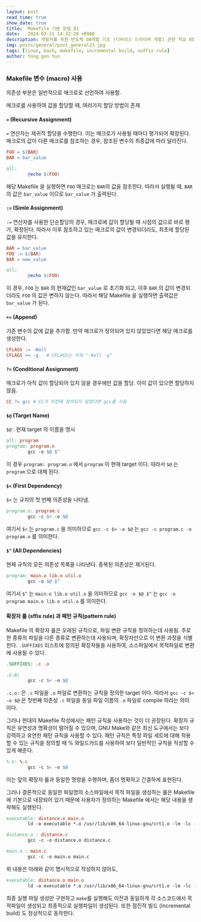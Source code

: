 ```yaml
---
layout: post
read_time: true
show_date: true
title:  Makefile 기본 문법 01
date:   2024-02-21 14:32:20 +0900
description: 개발자를 위한 반도체 SW개발 기초 (디바이스 드라이버 개발) 관련 학습 05
img: posts/general/post_general23.jpg
tags: [linux, bash, makefile, incremental build, suffix rule]
author: Yong gon Yun
---
```


### Makefile 변수 (macro) 사용

의존성 부분은 일반적으로 매크로로 선언하여 사용함. 

매크로를 사용하여 값을 할당할 때, 여러가지 할당 방법이 존재

#### `=` (Recursive Assignment)
`=` 연산자는 재귀적 할당을 수행한다. 이는 매크로가 사용될 때마다 평가되어 확장된다. 매크로의 값이 다른 매크로를 참조하는 경우, 참조된 변수의 최종값에 따라 달라진다. 

```makefile
FOO = ${BAR}
BAR = bar_value

all:
        @echo $(FOO)
```

해당 Makefile 을 실행하면 `FOO` 매크로는 `BAR`의 값을 참조한다. 따라서 실행될 때, `BAR` 의 값은 `bar_value` 이므로  `bar_value` 가 출력된다. 

#### `:=` (Simle Assignment)
`:=` 연산자를 사용한 단순할당의 경우, 매크로에 값이 할당될 때 시점의 값으로 바로 평가, 확장된다. 따라서 이후 참조하고 있는 매크로의 값이 변경되더라도, 최초에 할당된 값을 유지한다. 

```makefile
BAR = bar_value
FOO := $(BAR)
BAR = new_value

all:
        @echo $(FOO)
```

이 경우, `FOO` 는 `BAR` 의 현재값인 `bar_value` 로 초기화 되고, 이후 `BAR` 의 값이 변경되더라도 `FOO` 의 값은 변하지 않는다. 따라서 해당 Makefile 을 실행하면 출력값은 `bar_value` 가 된다. 

#### `+=` (Append)

기존 변수의 값에 값을 추가함. 만약 매크로가 정의되어 있지 않았었다면 해당 매크로를 생성한다.

```makefile
CFLAGS := -Wall
CFLAGS += -g   # CFLAGS는 이제 "-Wall -g"
```

#### `?=` (Conditional Assignment)

매크로가 아직 값이 할당되어 있지 않을 경우에만 값을 할당. 이미 값이 있으면 할당하지 않음. 

```makefile
CC ?= gcc # CC가 이전에 정의되지 않았다면 gcc를 사용
```

#### `$@` (Target Name)

`$@` : 현재 target 의 이름을 명시

```makefile
all: program
program: program.o
        gcc -o $@ $^
```
이 경우 `program: program.o` 에서  `program` 이 현재 target 이다.  따라서 `$@` 는 `program` 으로 대체 된다.   

#### `$<` (First Dependency)

`$<` 는 규치의 첫 번째 의존성을 나타냄.

```makefile
program.o: program.c
        gcc -c $< -o $@
```
여기서  `$<` 는 `program.c` 을 의미하므로 `gcc -c $< -o $@` 는 `gcc -c program.c -o program.o` 를 의미한다.


#### `$^` (All Dependencies)

현재 규칙의 모든 의존성 목록을 나타낸다. 중복된 의존성은 제거된다.

```makefile
program: main.o lib.o util.o
        gcc -o $@ $^
```
여기서 `$^` 는 `main.o lib.o util.o` 을 의미하므로 `gcc -o $@ $^` 는 `gcc -o program main.o lib.o util.o` 를 의미한다. 


#### 확장자 룰 (sffix rule) 과 패턴 규칙(pattern rule)

Makefile 의 확장자 룰은 오래된 규칙으로, 파일 변환 규칙을 정의하는데 사용됨. 주로 한 종류의 파일을 다른 종류로 변환하는데 사용되며, 확장자만으로 이 변환 과정을 식별한다. `.SUFFIXES` 리스트에 정의된 확장자들을 사용하여, 소스파일에서 목적파일로 변환에 사용될 수 있다. 

```makefile
.SUFFIXES: .c .o

.c.o:
        gcc -c $< -o $@
```

`.c.o:` 은 `.c` 파일을 `.o` 파일로 변환하는 규칙을 정의한 target 이다. 따라서 `gcc -c $< -o $@` 은 첫번째 의존성 `.c` 파일을 동일 파일 이름의 `.o` 파일로 compile 하라는 의미 이다. <br>

그러나 현대의 Makefile 작성에서는 패턴 규칙을 사용하는 것이 더 권장된다. 확장자 규칙은 유연성과 명확성이 떨어질 수 있으며, GNU Make와 같은 최신 도구에서는 보다 강력하고 유연한 패턴 규칙을 사용할 수 있다. 패턴 규칙은 특정 파일 세트에 대해 적용할 수 있는 규칙을 정의할 때 % 와일드카드를 사용하여 보다 일반적인 규칙을 작성할 수 있게 해준다.

```makefile
%.o: %.c
        gcc -c $< -o $@
```

이는 앞의 확장자 룰과 동일한 명령을 수행하며, 좀더 명확하고 간결하게 표현된다. 

그러나 결론적으로 동일한 파일명의 소스파일에서 목적 파일을 생성하는 룰은 Makefile 에 기본으로 내장되어 있기 때문에 사용자가 정의하는 Makefile 에서는 해당 내용을 생략해도 실행된다. 

```makefile
executable: distance.o main.o
        ld -o executable *.o /usr/lib/x86_64-linux-gnu/crt1.o -lm -lc -dynamic-linker=/lib64/ld-linux-x86-64.so.2

distance.o : distance.c
        gcc -c -o distance.o distance.c

main.o : main.c
        gcc -c -o main.o main.c
```
위 내용은 아래와 같이 명시적으로 작성하지 않아도,

```makefile
executable: distance.o main.o
        ld -o executable *.o /usr/lib/x86_64-linux-gnu/crt1.o -lm -lc -dynamic-linker=/lib64/ld-linux-x86-64.so.2
```
최종 실행 파일 생성만 구현하고 `make`를 실행해도 이전과 동일하게 각 소스코드에서 목적파일이 생성되고 최종적으로 실행파일이 생성된다. 또한 점진적 빌드 (Incremental build) 도 정상적으로 동작한다. 